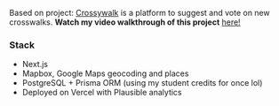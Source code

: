 Based on project: [Crossywalk](https://crossywalk.com) is a platform to suggest and vote on new crosswalks. **Watch my video walkthrough of this project** [here!](https://youtu.be/5jnd4w65lWs)

### Stack

- Next.js
- Mapbox, Google Maps geocoding and places
- PostgreSQL + Prisma ORM (using my student credits for once lol)
- Deployed on Vercel with Plausible analytics

